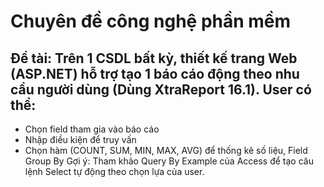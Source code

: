 # Chuyên đề công nghệ phần mềm
## Đề tài: Trên 1 CSDL bất kỳ, thiết kế trang Web (ASP.NET) hỗ trợ tạo 1 báo cáo động theo nhu cầu người dùng (Dùng XtraReport 16.1). User có thể:
-	Chọn field tham gia vào báo cáo
-	Nhập điều kiện để truy vấn
-	Chọn hàm (COUNT, SUM, MIN, MAX, AVG) để thống kê số liệu, Field Group By
Gợi ý: Tham khảo Query By Example của Access để tạo câu lệnh Select tự động theo chọn lựa của user.
